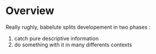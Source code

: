 # Overview

Really rughly, babelute splits developement in two phases :

1. catch pure descriptive information
2. do something with it in many differents contexts

